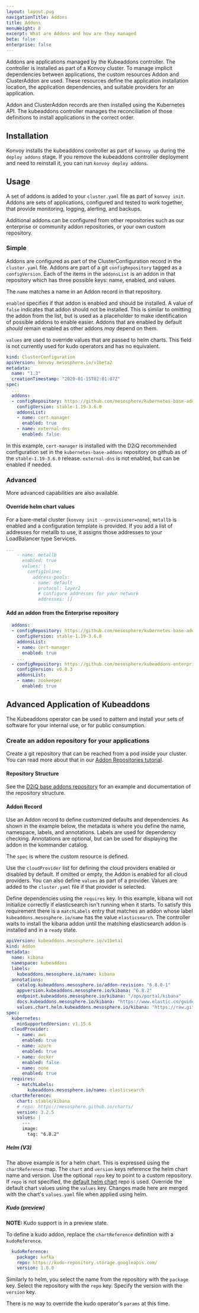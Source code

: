 ```yaml
---
layout: layout.pug
navigationTitle: Addons
title: Addons
menuWeight: 8
excerpt: What are Addons and how are they managed
beta: false
enterprise: false
---
```


Addons are applications managed by the Kubeaddons controller.
The controller is installed as part of a Konvoy cluster.
To manage implicit dependencies between applications, the custom resources Addon and ClusterAddon are used.
These resources define the application installation location, the application dependencies, and suitable providers for an application.

Addon and ClusterAddon records are then installed using the Kubernetes API. The kubeaddons controller manages the reconciliation of those definitions to install applications in the correct order.

## Installation

Konvoy installs the kubeaddons controller as part of `konvoy up` during the `deploy addons` stage.
If you remove the kubeaddons controller deployment and need to reinstall it, you can run `konvoy deploy addons`.

## Usage

A set of addons is added to your `cluster.yaml` file as part of `konvoy init`.
Addons are sets of applications, configured and tested to work together, that provide monitoring, logging, alerting, and backups.

Additional addons can be configured from other repositories such as our enterprise or community addon repositories, or your own custom repository.

### Simple

Addons are configured as part of the ClusterConfiguration record in the `cluster.yaml` file.
Addons are part of a git `configRepository` tagged as a `configVersion`.
Each of the items in the `addonsList` is an addon in that repository which has three possible keys: name, enabled, and values.

The `name` matches a name in an Addon record in that repository.

`enabled` specifies if that addon is enabled and should be installed.
A value of `false` indicates that addon should not be installed.
This is similar to omitting the addon from the list, but is used as a placeholder to make identification of possible addons to enable easier.
Addons that are enabled by default _should_ remain enabled as other addons _may_ depend on them.

`values` are used to override values that are passed to helm charts.
This field is not currently used for kudo operators and has no equivalent.

```yaml
kind: ClusterConfiguration
apiVersion: konvoy.mesosphere.io/v1beta2
metadata:
  name: "1.3"
  creationTimestamp: "2020-01-15T02:01:07Z"
spec:
  ...
  addons:
  - configRepository: https://github.com/mesosphere/kubernetes-base-addons
    configVersion: stable-1.19-3.6.0
    addonsList:
    - name: cert-manager
      enabled: true
    - name: external-dns
      enabled: false
```

In this example, `cert-manager` is installed with the D2iQ recommended configuration set in the `kubernetes-base-addons` repository on github as of the `stable-1.19-3.6.0` release.
`external-dns` is not enabled, but can be enabled if needed.

### Advanced

More advanced capabilities are also available.

#### Override helm chart values

For a bare-metal cluster (`konvoy init --provisioner=none`), `metallb` is enabled and a configuration template is provided.
If you add a list of addresses for metallb to use, it assigns those addresses to your LoadBalancer type Services.

```yaml
...
    - name: metallb
      enabled: true
      values: |
        configInline:
          address-pools:
          - name: default
            protocol: layer2
            # configure addresses for your network
            addresses: []
```

#### Add an addon from the Enterprise repository

```yaml
  addons:
  - configRepository: https://github.com/mesosphere/kubernetes-base-addons
    configVersion: stable-1.19-3.6.0
    addonsList:
    - name: cert-manager
      enabled: true
    ...
  - configRepository: https://github.com/mesosphere/kubeaddons-enterprise
    configVersion: v0.0.3
    addonsList:
    - name: zookeeper
      enabled: true
```

## Advanced Application of Kubeaddons

The Kubeaddons operator can be used to pattern and install your sets of software for your internal use, or for public consumption.

### Create an addon repository for your applications

Create a git repository that can be reached from a pod inside your cluster. You can read more about that in our [Addon Repositories tutorial][addon_tutorial].

#### Repository Structure

See the [D2iQ base addons repository][base_addons_repo] for an example and documentation of the repository structure.

#### Addon Record

Use an Addon record to define customized defaults and dependencies.
As shown in the example below, the metadata is where you define the name, namespace, labels, and annotations.
Labels are used for dependency checking.
Annotations are optional, but can be used for displaying the addon in the kommander catalog.

The `spec` is where the custom resource is defined.

Use the `cloudProvider` list for defining the cloud providers enabled or disabled by default.
If omitted or empty, the Addon is enabled for all cloud providers.
You can also define `values` as part of a provider. Values are added to the `cluster.yaml` file if that provider is selected.

Define dependencies using the `requires` key.
In this example, kibana will not initialize correctly if elasticsearch isn't running when it starts.
To satisfy this requirement there is a `matchLabels` entry that matches an addon whose label `kubeaddons.mesosphere.io/name` has the value `elasticsearch`.
The controller waits to install the kibana addon until the matching elasticsearch addon is installed and in a `ready` state.

```yaml
apiVersion: kubeaddons.mesosphere.io/v1beta1
kind: Addon
metadata:
  name: kibana
  namespace: kubeaddons
  labels:
    kubeaddons.mesosphere.io/name: kibana
  annotations:
    catalog.kubeaddons.mesosphere.io/addon-revision: "6.8.0-1"
    appversion.kubeaddons.mesosphere.io/kibana: "6.8.2"
    endpoint.kubeaddons.mesosphere.io/kibana: "/ops/portal/kibana"
    docs.kubeaddons.mesosphere.io/kibana: "https://www.elastic.co/guide/en/kibana/6.8/index.html"
    values.chart.helm.kubeaddons.mesosphere.io/kibana: "https://raw.githubusercontent.com/mesosphere/charts/505a69c/stable/kibana/values.yaml"
spec:
  kubernetes:
    minSupportedVersion: v1.15.6
  cloudProvider:
    - name: aws
      enabled: true
    - name: azure
      enabled: true
    - name: docker
      enabled: false
    - name: none
      enabled: true
  requires:
    - matchLabels:
        kubeaddons.mesosphere.io/name: elasticsearch
  chartReference:
    chart: stable/kibana
    # repo: https://mesosphere.github.io/charts/
    version: 3.2.5
    values: |
      ---
      image:
        tag: "6.8.2"

```

##### Helm (V3)

The above example is for a helm chart.
This is expressed using the `chartReference` map.
The `chart` and `version` keys reference the helm chart name and version.
Use the optional `repo` key to point to a custom repository.
If `repo` is not specified, the [default helm chart][helm_charts] repo is used.
Override the default chart values using the `values` key.
Changes made here are merged with the chart's `values.yaml` file when applied using helm.

##### Kudo (preview)

<p class="message--note"><strong>NOTE: </strong>Kudo support is in a preview state.</p>

To define a kudo addon, replace the `chartReference` definition with a `kudoReference`.

```yaml
  kudoReference:
    package: kafka
    repo: https://kudo-repository.storage.googleapis.com/
    version: 1.0.0
```

Similarly to helm, you select the name from the repository with the `package` key.
Select the repository with the `repo` key.
Specify the version with the `version` key.

There is no way to override the kudo operator's `params` at this time.

[addon_tutorial]: ../../addons/addon-repositories/
[base_addons_repo]: https://github.com/mesosphere/kubernetes-base-addons
[helm_charts]: https://github.com/mesosphere/charts/
